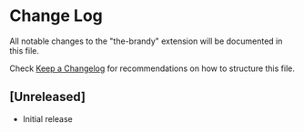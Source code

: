 # Change Log

All notable changes to the "the-brandy" extension will be documented in this file.

Check [Keep a Changelog](http://keepachangelog.com/) for recommendations on how to structure this file.

## [Unreleased]

- Initial release
